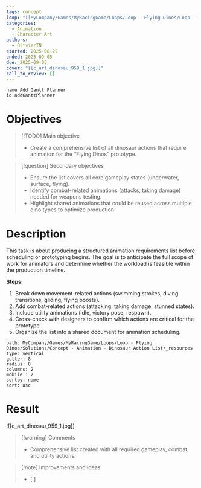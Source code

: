 ```yaml
---
tags: concept
loop: "[[MyCompany/Games/MyRacingGame/Loops/Loop - Flying Dinos/Loop - Flying Dinos.md]]"
categories:
  - Animation
  - Character Art
authors:
  - OlivierTN
started: 2025-08-22
ended: 2025-09-05
due: 2025-09-05
cover: "[[c_art_dinosau_959_1.jpg]]"
call_to_review: []
---
```


```button
name Add Gantt Planner
id addGanttPlanner
```
# Objectives

> [!TODO] Main objective
> - Create a comprehensive list of all dinosaur actions that require animation for the “Flying Dinos” prototype.

> [!question] Secondary objectives
> - Ensure the list covers all core gameplay states (underwater, surface, flying).
> - Identify combat-related animations (attacks, taking damage) needed for weapons testing.
> - Highlight shared animations that could be reused across multiple dino types to optimize production.

# Description

This task is about producing a structured animation requirements list before scheduling or prototyping begins. The goal is to anticipate the full scope of work for animators and determine whether the workload is feasible within the production timeline.

**Steps:**
1. Break down movement-related actions (swimming strokes, diving transitions, gliding, flying boosts).
2. Add combat-related actions (attacking, taking damage, stunned states).
3. Include utility animations (idle, victory pose, respawn).
4. Cross-check with designers to confirm which actions are critical for the prototype.
5. Organize the list into a shared document for animation scheduling.


```img-gallery
path: MyCompany/Games/MyRacingGame/Loops/Loop - Flying Dinos/Solutions/Concept - Animation - Dinosaur Action List/_resources
type: vertical
gutter: 8
radius: 8
columns: 2
mobile : 2
sortby: name
sort: asc
```

# Result
![[c_art_dinosau_959_1.jpg]]

> [!warning] Comments
> - Comprehensive list created with all required gameplay, combat, and utility actions.

>[!note] Improvements and ideas
> - [ ] 
> 


